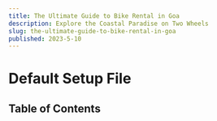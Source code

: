 ```yaml
---
title: The Ultimate Guide to Bike Rental in Goa
description: Explore the Coastal Paradise on Two Wheels
slug: the-ultimate-guide-to-bike-rental-in-goa
published: 2023-5-10
---
```


# Default Setup File

## Table of Contents
